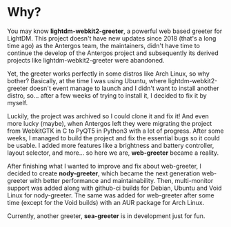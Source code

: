 # Why?

You may know **lightdm-webkit2-greeter**, a powerful web based greeter for
LightDM. This project doesn't have new updates since 2018 (that's a long time
ago) as the Antergos team, the maintainers, didn't have time to continue the
develop of the Antergos project and subsequently its derived projects like
lightdm-webkit2-greeter were abandoned.

Yet, the greeter works perfectly in some distros like Arch Linux, so why bother?
Basically, at the time I was using Ubuntu, where lightdm-webkit2-greeter doesn't
event manage to launch and I didn't want to install another distro, so... after
a few weeks of trying to install it, I decided to fix it by myself.

Luckily, the project was archived so I could clone it and fix it! And even more
lucky (maybe), when Antergos left they were migrating the project from WebkitGTK
in C to PyQT5 in Python3 with a lot of progress. After some weeks, I managed to
build the project and fix the essential bugs so it could be usable. I added more
features like a brightness and battery controller, layout selector, and more...
so here we are, **web-greeter** became a reality.

After finishing what I wanted to improve and fix about web-greeter, I decided to
create **nody-greeter**, which became the next generation web-greeter with
better performance and maintainability. Then, multi-monitor support was added
along with github-ci builds for Debian, Ubuntu and Void Linux for nody-greeter.
The same was added for web-greeter after some time (except for the Void builds)
with an AUR package for Arch Linux.

Currently, another greeter, **sea-greeter** is in development just for fun.
